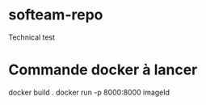 # softeam-repo
Technical test

# Commande docker à lancer
docker build .
docker run -p 8000:8000 imageId
